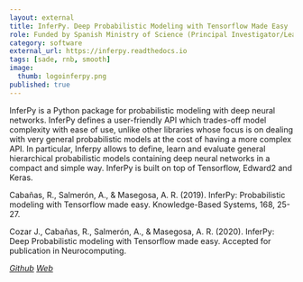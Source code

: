 ```yaml
---
layout: external
title: InferPy. Deep Probabilistic Modeling with Tensorflow Made Easy
role: Funded by Spanish Ministry of Science (Principal Investigator/Lead Developer)
category: software
external_url: https://inferpy.readthedocs.io
tags: [sade, rnb, smooth]
image:
  thumb: logoinferpy.png
published: true
---
```


InferPy is a Python package for probabilistic modeling with deep neural networks. InferPy defines a user-friendly API which trades-off model complexity with ease of use, unlike other libraries whose focus is on dealing with very general probabilistic models at the cost of having a more complex API. In particular, Inferpy allows to define, learn and evaluate general hierarchical probabilistic models containing deep neural networks in a compact and simple way. InferPy is built on top of Tensorflow, Edward2 and Keras.


Cabañas, R., Salmerón, A., & Masegosa, A. R. (2019). InferPy: Probabilistic modeling with Tensorflow made easy. Knowledge-Based Systems, 168, 25-27.

Cozar J., Cabañas, R., Salmerón, A., & Masegosa, A. R. (2020). InferPy: Deep Probabilistic modeling with Tensorflow made easy. Accepted for publication in Neurocomputing.


<a href="https://github.com/pgm-lab/inferpy"><i class="fa fa-github" aria-hidden="true" > Github</i></a> <a href="https://inferpy.readthedocs.io"><i class="fa fa-code" aria-hidden="true" > Web</i></a> 
